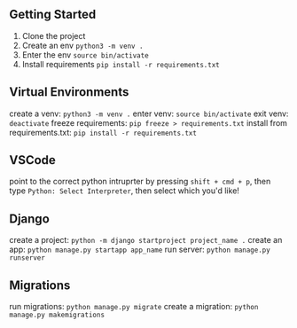 ## Getting Started

1. Clone the project
1. Create an env `python3 -m venv .`
1. Enter the env `source bin/activate`
1. Install requirements `pip install -r requirements.txt`

## Virtual Environments

create a venv: `python3 -m venv .`
enter venv: `source bin/activate`
exit venv: `deactivate`
freeze requirements: `pip freeze > requirements.txt`
install from requirements.txt: `pip install -r requirements.txt`

## VSCode

point to the correct python intruprter by pressing `shift + cmd + p`, then type `Python: Select Interpreter`, then select which you'd like!

## Django

create a project: `python -m django startproject project_name .`
create an app: `python manage.py startapp app_name`
run server: `python manage.py runserver`

## Migrations

run migrations: `python manage.py migrate`
create a migration: `python manage.py makemigrations`
